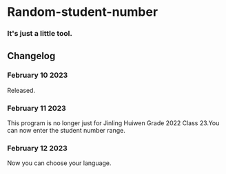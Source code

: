 # Random-student-number
### It's just a little tool.
## Changelog
### February 10 2023
Released.
### February 11 2023
This program is no longer just for Jinling Huiwen Grade 2022 Class 23.You can now enter the student number range.
### February 12 2023
Now you can choose your language.

